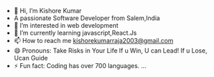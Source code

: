 - 👋 Hi, I’m Kishore Kumar
- A passionate Software Developer from Salem,India
- 👀 I’m interested in web development
- 🌱 I’m currently learning javascript,React.Js
- 📫 How to reach me kishorekumarraja2003@gmail.com
- 😄 Pronouns: Take Risks in Your Life If u Win, U can Lead! If u Lose, Ucan Guide
- ⚡ Fun fact: Coding has over 700 languages. ...


